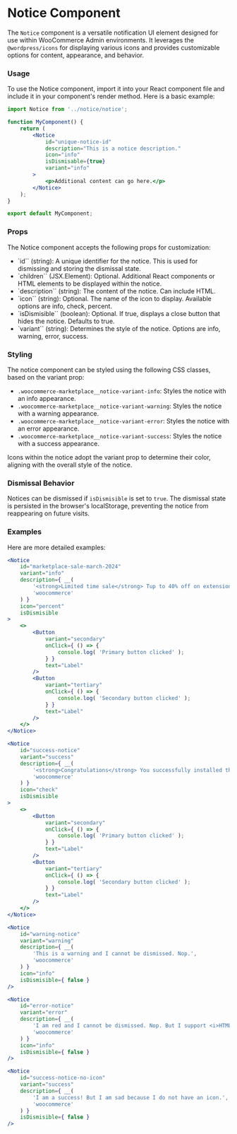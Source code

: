 # Notice Component

The `Notice` component is a versatile notification UI element designed for use within WooCommerce Admin environments.
It leverages the `@wordpress/icons` for displaying various icons and provides customizable options for content, appearance, and behavior.

### Usage
To use the Notice component, import it into your React component file and include it in your component's render method. Here is a basic example:

```jsx
import Notice from '../notice/notice';

function MyComponent() {
	return (
		<Notice
			id="unique-notice-id"
			description="This is a notice description."
			icon="info"
			isDismisable={true}
			variant="info"
		>
			<p>Additional content can go here.</p>
		</Notice>
	);
}

export default MyComponent;
```

### Props

The Notice component accepts the following props for customization:

- `id`` (string): A unique identifier for the notice. This is used for dismissing and storing the dismissal state.
- `children`` (JSX.Element): Optional. Additional React components or HTML elements to be displayed within the notice.
- `description`` (string): The content of the notice. Can include HTML.
- `icon`` (string): Optional. The name of the icon to display. Available options are info, check, percent.
- `isDismisible`` (boolean): Optional. If true, displays a close button that hides the notice. Defaults to true.
- `variant`` (string): Determines the style of the notice. Options are info, warning, error, success.

### Styling

The notice component can be styled using the following CSS classes, based on the variant prop:

- `.woocommerce-marketplace__notice-variant-info`: Styles the notice with an info appearance.
- `.woocommerce-marketplace__notice-variant-warning`: Styles the notice with a warning appearance.
- `.woocommerce-marketplace__notice-variant-error`: Styles the notice with an error appearance.
- `.woocommerce-marketplace__notice-variant-success`: Styles the notice with a success appearance.

Icons within the notice adopt the variant prop to determine their color, aligning with the overall style of the notice.

### Dismissal Behavior

Notices can be dismissed if `isDismisible` is set to `true`. The dismissal state is persisted in the browser's localStorage, preventing the notice from reappearing on future visits.

### Examples

Here are more detailed examples:

```jsx
<Notice
	id="marketplace-sale-march-2024"
	variant="info"
	description={ __(
		'<strong>Limited time sale</strong> Tup to 40% off on extensions and themes. Sale ends March 29 at 2pm UTC.',
		'woocommerce'
	) }
	icon="percent"
	isDismisible
>
	<>
		<Button
			variant="secondary"
			onClick={ () => {
				console.log( 'Primary button clicked' );
			} }
			text="Label"
		/>
		<Button
			variant="tertiary"
			onClick={ () => {
				console.log( 'Secondary button clicked' );
			} }
			text="Label"
		/>
	</>
</Notice>
```

```jsx
<Notice
	id="success-notice"
	variant="success"
	description={ __(
		'<strong>Congratulations</strong> You successfully installed the plugin.',
		'woocommerce'
	) }
	icon="check"
	isDismisible
>
	<>
		<Button
			variant="secondary"
			onClick={ () => {
				console.log( 'Primary button clicked' );
			} }
			text="Label"
		/>
		<Button
			variant="tertiary"
			onClick={ () => {
				console.log( 'Secondary button clicked' );
			} }
			text="Label"
		/>
	</>
</Notice>
```

```jsx
<Notice
	id="warning-notice"
	variant="warning"
	description={ __(
		'This is a warning and I cannot be dismissed. Nop.',
		'woocommerce'
	) }
	icon="info"
	isDismisible={ false }
/>

<Notice
	id="error-notice"
	variant="error"
	description={ __(
		'I am red and I cannot be dismissed. Nop. But I support <i>HTML</i> <strong>tags</strong>. So <a href="#">I can have links</a>.',
		'woocommerce'
	) }
	icon="info"
	isDismisible={ false }
/>
```

```jsx
<Notice
	id="success-notice-no-icon"
	variant="success"
	description={ __(
		'I am a success! But I am sad because I do not have an icon.',
		'woocommerce'
	) }
	isDismisible={ false }
/>
```
